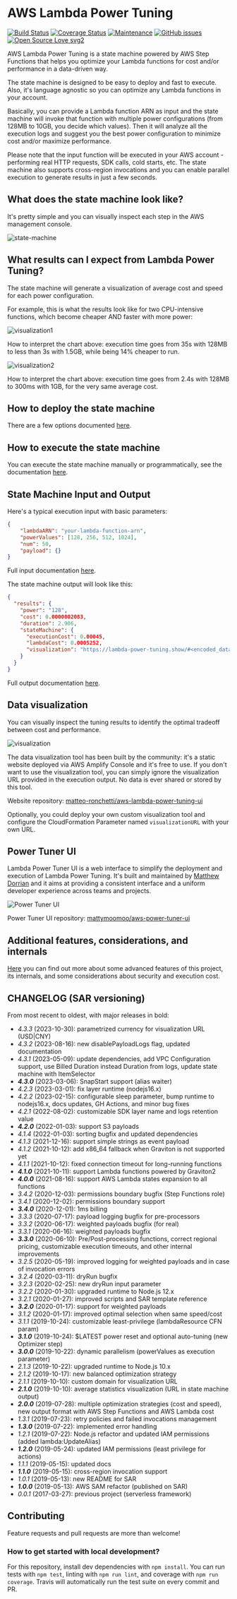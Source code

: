 # AWS Lambda Power Tuning

[![Build Status](https://travis-ci.com/alexcasalboni/aws-lambda-power-tuning.svg?branch=master)](https://app.travis-ci.com/github/alexcasalboni/aws-lambda-power-tuning)
[![Coverage Status](https://coveralls.io/repos/github/alexcasalboni/aws-lambda-power-tuning/badge.svg)](https://coveralls.io/github/alexcasalboni/aws-lambda-power-tuning)
[![Maintenance](https://img.shields.io/badge/Maintained%3F-yes-green.svg)](https://GitHub.com/alexcasalboni/aws-lambda-power-tuning/graphs/commit-activity)
[![GitHub issues](https://img.shields.io/github/issues/alexcasalboni/aws-lambda-power-tuning.svg)](https://github.com/alexcasalboni/aws-lambda-power-tuning/issues)
[![Open Source Love svg2](https://badges.frapsoft.com/os/v2/open-source.svg?v=103)](https://github.com/ellerbrock/open-source-badges/)

AWS Lambda Power Tuning is a state machine powered by AWS Step Functions that helps you optimize your Lambda functions for cost and/or performance in a data-driven way.

The state machine is designed to be easy to deploy and fast to execute. Also, it's language agnostic so you can optimize any Lambda functions in your account.

Basically, you can provide a Lambda function ARN as input and the state machine will invoke that function with multiple power configurations (from 128MB to 10GB, you decide which values). Then it will analyze all the execution logs and suggest you the best power configuration to minimize cost and/or maximize performance.

Please note that the input function will be executed in your AWS account - performing real HTTP requests, SDK calls, cold starts, etc. The state machine also supports cross-region invocations and you can enable parallel execution to generate results in just a few seconds.

## What does the state machine look like?

It's pretty simple and you can visually inspect each step in the AWS management console.


![state-machine](imgs/state-machine-screenshot.png?raw=true)


## What results can I expect from Lambda Power Tuning?

The state machine will generate a visualization of average cost and speed for each power configuration.

For example, this is what the results look like for two CPU-intensive functions, which become cheaper AND faster with more power:

![visualization1](imgs/visualization1.jpg?raw=true)

How to interpret the chart above: execution time goes from 35s with 128MB to less than 3s with 1.5GB, while being 14% cheaper to run.

![visualization2](imgs/visualization2.jpg?raw=true)

How to interpret the chart above: execution time goes from 2.4s with 128MB to 300ms with 1GB, for the very same average cost.


## How to deploy the state machine 

There are a few options documented [here](README-DEPLOY.md).


## How to execute the state machine

You can execute the state machine manually or programmatically, see the documentation [here](README-EXECUTE.md).


## State Machine Input and Output

Here's a typical execution input with basic parameters:

```json
{
    "lambdaARN": "your-lambda-function-arn",
    "powerValues": [128, 256, 512, 1024],
    "num": 50,
    "payload": {}
}
```

Full input documentation [here](README-INPUT-OUTPUT.md#user-content-state-machine-input).

The state machine output will look like this:

```json
{
  "results": {
    "power": "128",
    "cost": 0.0000002083,
    "duration": 2.906,
    "stateMachine": {
      "executionCost": 0.00045,
      "lambdaCost": 0.0005252,
      "visualization": "https://lambda-power-tuning.show/#<encoded_data>"
    }
  }
}
```

Full output documentation [here](README-INPUT-OUTPUT.md#user-content-state-machine-output).


## Data visualization

You can visually inspect the tuning results to identify the optimal tradeoff between cost and performance.

![visualization](imgs/visualization.png?raw=true)

The data visualization tool has been built by the community: it's a static website deployed via AWS Amplify Console and it's free to use. If you don't want to use the visualization tool, you can simply ignore the visualization URL provided in the execution output. No data is ever shared or stored by this tool.

Website repository: [matteo-ronchetti/aws-lambda-power-tuning-ui](https://github.com/matteo-ronchetti/aws-lambda-power-tuning-ui)

Optionally, you could deploy your own custom visualization tool and configure the CloudFormation Parameter named `visualizationURL` with your own URL.

## Power Tuner UI

Lambda Power Tuner UI is a web interface to simplify the deployment and execution of Lambda Power Tuning. It's built and maintained by [Matthew Dorrian](https://twitter.com/DorrianMatthew) and it aims at providing a consistent interface and a uniform developer experience across teams and projects.

![Power Tuner UI](https://github.com/mattymoomoo/aws-power-tuner-ui/blob/master/imgs/website.png?raw=true)

Power Tuner UI repository: [mattymoomoo/aws-power-tuner-ui](https://github.com/mattymoomoo/aws-power-tuner-ui)

## Additional features, considerations, and internals

[Here](README-ADVANCED.md) you can find out more about some advanced features of this project, its internals, and some considerations about security and execution cost.


## CHANGELOG (SAR versioning)

From most recent to oldest, with major releases in bold:

* *4.3.3* (2023-10-30): parametrized currency for visualization URL (USD|CNY)
* *4.3.2* (2023-08-16): new disablePayloadLogs flag, updated documentation
* *4.3.1* (2023-05-09): update dependencies, add VPC Configuration support, use Billed Duration instead Duration from logs, update state machine with ItemSelector
* ***4.3.0*** (2023-03-06): SnapStart support (alias waiter)
* *4.2.3* (2023-03-01): fix layer runtime (nodejs16.x)
* *4.2.2* (2023-02-15): configurable sleep parameter, bump runtime to nodejs16.x, docs updates, GH Actions, and minor bug fixes
* *4.2.1* (2022-08-02): customizable SDK layer name and logs retention value
* ***4.2.0*** (2022-01-03): support S3 payloads
* *4.1.4* (2022-01-03): sorting bugfix and updated dependencies
* *4.1.3* (2021-12-16): support simple strings as event payload
* *4.1.2* (2021-10-12): add x86_64 fallback when Graviton is not supported yet
* *4.1.1* (2021-10-12): fixed connection timeout for long-running functions
* ***4.1.0*** (2021-10-11): support Lambda functions powered by Graviton2
* ***4.0.0*** (2021-08-16): support AWS Lambda states expansion to all functions
* *3.4.2* (2020-12-03): permissions boundary bugfix (Step Functions role)
* *3.4.1* (2020-12-02): permissions boundary support
* ***3.4.0*** (2020-12-01): 1ms billing
* *3.3.3* (2020-07-17): payload logging bugfix for pre-processors
* *3.3.2* (2020-06-17): weighted payloads bugfix (for real)
* *3.3.1* (2020-06-16): weighted payloads bugfix
* ***3.3.0*** (2020-06-10): Pre/Post-processing functions, correct regional pricing, customizable execution timeouts, and other internal improvements
* *3.2.5* (2020-05-19): improved logging for weighted payloads and in case of invocation errors
* *3.2.4* (2020-03-11): dryRun bugfix
* *3.2.3* (2020-02-25): new dryRun input parameter
* *3.2.2* (2020-01-30): upgraded runtime to Node.js 12.x
* *3.2.1* (2020-01-27): improved scripts and SAR template reference
* ***3.2.0*** (2020-01-17): support for weighted payloads
* *3.1.2* (2020-01-17): improved optimal selection when same speed/cost
* *3.1.1* (2019-10-24): customizable least-privilege (lambdaResource CFN param)
* ***3.1.0*** (2019-10-24): $LATEST power reset and optional auto-tuning (new Optimizer step)
* ***3.0.0*** (2019-10-22): dynamic parallelism (powerValues as execution parameter)
* *2.1.3* (2019-10-22): upgraded runtime to Node.js 10.x
* *2.1.2* (2019-10-17): new balanced optimization strategy
* *2.1.1* (2019-10-10): custom domain for visualization URL
* ***2.1.0*** (2019-10-10): average statistics visualization (URL in state machine output)
* ***2.0.0*** (2019-07-28): multiple optimization strategies (cost and speed), new output format with AWS Step Functions and AWS Lambda cost
* *1.3.1* (2019-07-23): retry policies and failed invocations management
* ***1.3.0*** (2019-07-22): implemented error handling
* *1.2.1* (2019-07-22): Node.js refactor and updated IAM permissions (added lambda:UpdateAlias)
* ***1.2.0*** (2019-05-24): updated IAM permissions (least privilege for actions)
* *1.1.1* (2019-05-15): updated docs
* ***1.1.0*** (2019-05-15): cross-region invocation support
* *1.0.1* (2019-05-13): new README for SAR
* ***1.0.0*** (2019-05-13): AWS SAM refactor (published on SAR)
* *0.0.1* (2017-03-27): previous project (serverless framework)


## Contributing

Feature requests and pull requests are more than welcome!

### How to get started with local development?

For this repository, install dev dependencies with `npm install`. You can run tests with `npm test`, linting with `npm run lint`, and coverage with `npm run coverage`. Travis will automatically run the test suite on every commit and PR.
